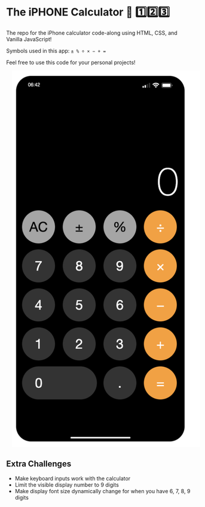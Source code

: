 # The iPHONE Calculator 📱 1️⃣2️⃣3️⃣

The repo for the iPhone calculator code-along using HTML, CSS, and Vanilla JavaScript!

Symbols used in this app: `± % ÷ × − + =`

Feel free to use this code for your personal projects!

<img src="iphone.png" alt="iphone calculator" style="margin-left: 15px;" />

## Extra Challenges

- Make keyboard inputs work with the calculator
- Limit the visible display number to 9 digits
- Make display font size dynamically change for when you have 6, 7, 8, 9 digits
